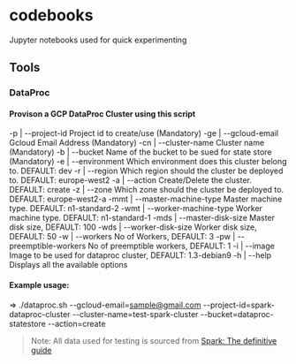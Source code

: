 # codebooks
Jupyter notebooks used for quick experimenting

## Tools

### DataProc

#### Provison a GCP DataProc Cluster using this script

-p   | --project-id              Project id to create/use (Mandatory)
-ge  | --gcloud-email            Gcloud Email Address (Mandatory)
-cn  | --cluster-name            Cluster name (Mandatory)
-b   | --bucket                  Name of the bucket to be sued for state store (Mandatory)
-e   | --environment             Which environment does this cluster belong to. DEFAULT: dev
-r   | --region                  Which region should the cluster be deployed to. DEFAULT: europe-west2
-a   | --action                  Create/Delete the cluster. DEFAULT: create
-z   | --zone                    Which zone should the cluster be deployed to. DEFAULT: europe-west2-a
-mmt | --master-machine-type     Master machine type. DEFAULT: n1-standard-2
-wmt | --worker-machine-type     Worker machine type. DEFAULT: n1-standard-1
-mds | --master-disk-size        Master disk size, DEFAULT: 100
-wds | --worker-disk-size        Worker disk size, DEFAULT: 50
-w   | --workers                 No of Workers, DEFAULT: 3
-pw  | --preemptible-workers     No of preemptible workers, DEFAULT: 1
-i   | --image                   Image to be used for dataproc cluster, DEFAULT: 1.3-debian9
-h   | --help                    Displays all the available options

#### Example usage:
  => ./dataproc.sh --gcloud-email=sample@gmail.com
          --project-id=spark-dataproc-cluster
          --cluster-name=test-spark-cluster
          --bucket=dataproc-statestore
          --action=create

> Note: All data used for testing is sourced from [Spark: The definitive guide](https://github.com/databricks/Spark-The-Definitive-Guide)
